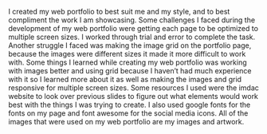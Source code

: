 I created my web portfolio to best suit me and my style, and to best compliment the work I am showcasing. Some challenges I faced during the development of my web portfolio were getting each page to be optimized to multiple screen sizes. I worked through trial and error to complete the task. Another struggle I faced was making the image grid on the portfolio page, because the images were different sizes it made it more difficult to work with. Some things I learned while creating my web portfolio was working with images better and using grid because I haven’t had much experience with it so I learned more about it as well as making the images and grid responsive for multiple screen sizes. Some resources I used were the imdac website to look over previous slides to figure out what elements would work best with the things I was trying to create. I also used google fonts for the fonts on my page and font awesome for the social media icons. All of the images that were used on my web portfolio are my images and artwork. 